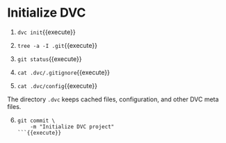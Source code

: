 # Initialize DVC

1. `dvc init`{{execute}}

2. `tree -a -I .git`{{execute}}

3. `git status`{{execute}}

4. `cat .dvc/.gitignore`{{execute}}

5. `cat .dvc/config`{{execute}}

The directory `.dvc` keeps cached files, configuration, and other DVC
meta files.

6. ```
   git commit \
       -m "Initialize DVC project"
   ```{{execute}}
